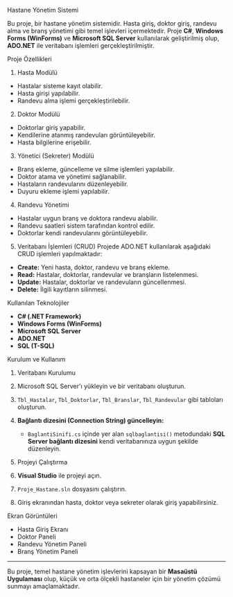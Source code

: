  Hastane Yönetim Sistemi

Bu proje, bir hastane yönetim sistemidir. Hasta giriş, doktor giriş, randevu alma ve branş yönetimi gibi temel işlevleri içermektedir. Proje **C#**, **Windows Forms (WinForms)** ve **Microsoft SQL Server** kullanılarak geliştirilmiş olup, **ADO.NET** ile veritabanı işlemleri gerçekleştirilmiştir.

 Proje Özellikleri

1. Hasta Modülü
- Hastalar sisteme kayıt olabilir.
- Hasta girişi yapılabilir.
- Randevu alma işlemi gerçekleştirilebilir.

2. Doktor Modülü
- Doktorlar giriş yapabilir.
- Kendilerine atanmış randevuları görüntüleyebilir.
- Hasta bilgilerine erişebilir.

3. Yönetici (Sekreter) Modülü
- Branş ekleme, güncelleme ve silme işlemleri yapılabilir.
- Doktor atama ve yönetimi sağlanabilir.
- Hastaların randevularını düzenleyebilir.
- Duyuru ekleme işlemi yapılabilir.

4. Randevu Yönetimi
- Hastalar uygun branş ve doktora randevu alabilir.
- Randevu saatleri sistem tarafından kontrol edilir.
- Doktorlar kendi randevularını görüntüleyebilir.

5. Veritabanı İşlemleri (CRUD)
Projede ADO.NET kullanılarak aşağıdaki CRUD işlemleri yapılmaktadır:
- **Create:** Yeni hasta, doktor, randevu ve branş ekleme.
- **Read:** Hastalar, doktorlar, randevular ve branşların listelenmesi.
- **Update:** Hastalar, doktorlar ve randevuların güncellenmesi.
- **Delete:** İlgili kayıtların silinmesi.

 Kullanılan Teknolojiler
- **C# (.NET Framework)**
- **Windows Forms (WinForms)**
- **Microsoft SQL Server**
- **ADO.NET**
- **SQL (T-SQL)**

 Kurulum ve Kullanım

1. Veritabanı Kurulumu
1. Microsoft SQL Server'ı yükleyin ve bir veritabanı oluşturun.
2. `Tbl_Hastalar`, `Tbl_Doktorlar`, `Tbl_Branslar`, `Tbl_Randevular` gibi tabloları oluşturun.
3. **Bağlantı dizesini (Connection String) güncelleyin:**
   - `BaglantiSinifi.cs` içinde yer alan `sqlbaglantisi()` metodundaki **SQL Server bağlantı dizesini** kendi veritabanınıza uygun şekilde düzenleyin.

2. Projeyi Çalıştırma
1. **Visual Studio** ile projeyi açın.
2. `Proje_Hastane.sln` dosyasını çalıştırın.
3. Giriş ekranından hasta, doktor veya sekreter olarak giriş yapabilirsiniz.

Ekran Görüntüleri
- Hasta Giriş Ekranı
- Doktor Paneli
- Randevu Yönetim Paneli
- Branş Yönetim Paneli
---
Bu proje, temel hastane yönetim işlevlerini kapsayan bir **Masaüstü Uygulaması** olup, küçük ve orta ölçekli hastaneler için bir yönetim çözümü sunmayı amaçlamaktadır.

